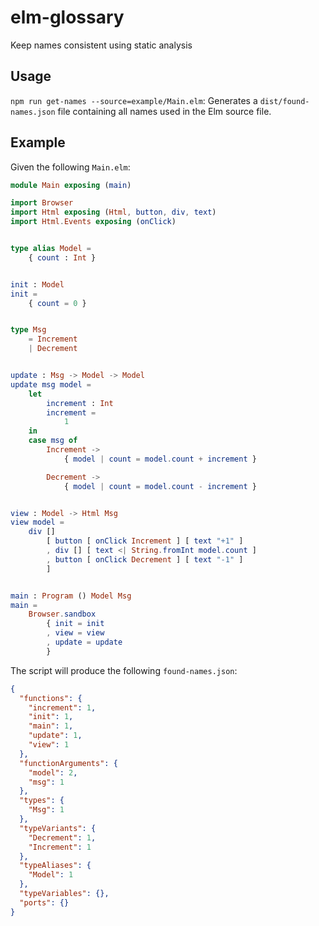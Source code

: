 # elm-glossary
 Keep names consistent using static analysis

## Usage

`npm run get-names --source=example/Main.elm`: Generates a `dist/found-names.json` file containing all names used in the Elm source file.

## Example

Given the following `Main.elm`:
```elm
module Main exposing (main)

import Browser
import Html exposing (Html, button, div, text)
import Html.Events exposing (onClick)


type alias Model =
    { count : Int }


init : Model
init =
    { count = 0 }


type Msg
    = Increment
    | Decrement


update : Msg -> Model -> Model
update msg model =
    let
        increment : Int
        increment =
            1
    in
    case msg of
        Increment ->
            { model | count = model.count + increment }

        Decrement ->
            { model | count = model.count - increment }


view : Model -> Html Msg
view model =
    div []
        [ button [ onClick Increment ] [ text "+1" ]
        , div [] [ text <| String.fromInt model.count ]
        , button [ onClick Decrement ] [ text "-1" ]
        ]


main : Program () Model Msg
main =
    Browser.sandbox
        { init = init
        , view = view
        , update = update
        }
```

The script will produce the following `found-names.json`:
```json
{
  "functions": {
    "increment": 1,
    "init": 1,
    "main": 1,
    "update": 1,
    "view": 1
  },
  "functionArguments": {
    "model": 2,
    "msg": 1
  },
  "types": {
    "Msg": 1
  },
  "typeVariants": {
    "Decrement": 1,
    "Increment": 1
  },
  "typeAliases": {
    "Model": 1
  },
  "typeVariables": {},
  "ports": {}
}
```
